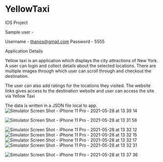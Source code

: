 
# YellowTaxi
IOS Project

Sample user - 

Username -  thanos@gmail.com Password -  5555

Application Details

Yellow taxi is an application which displays the city attractions of New York. A user can login and collect details about the selected locations. There are multiple images through which user can scroll through and checkout the destination.

The user can also add ratings for the locations they visited. The website links gives access to the destination website and user can access the site via Yellow Taxi

The data is written in a JSON file local to app.
![Simulator Screen Shot - iPhone 11 Pro - 2021-05-28 at 13 39 14](https://user-images.githubusercontent.com/78885735/120022230-2295d880-bfba-11eb-9100-7d15f85e5d5e.png)

![Simulator Screen Shot - iPhone 11 Pro - 2021-05-28 at 13 31 58](https://user-images.githubusercontent.com/78885735/120021583-41479f80-bfb9-11eb-85f6-112fef6b32db.png)

![Simulator Screen Shot - iPhone 11 Pro - 2021-05-28 at 13 32 12](https://user-images.githubusercontent.com/78885735/120021601-46a4ea00-bfb9-11eb-9d7a-55bc264f35c9.png)
![Simulator Screen Shot - iPhone 11 Pro - 2021-05-28 at 13 32 15](https://user-images.githubusercontent.com/78885735/120021604-47d61700-bfb9-11eb-8b21-ade482b45f59.png)
![Simulator Screen Shot - iPhone 11 Pro - 2021-05-28 at 13 32 17](https://user-images.githubusercontent.com/78885735/120021608-499fda80-bfb9-11eb-95fb-83ed2ca4ccca.png)
![Simulator Screen Shot - iPhone 11 Pro - 2021-05-28 at 13 32 31](https://user-images.githubusercontent.com/78885735/120021612-4ad10780-bfb9-11eb-8cca-f23c9a0418c2.png)

![Simulator Screen Shot - iPhone 11 Pro - 2021-05-28 at 13 37 36](https://user-images.githubusercontent.com/78885735/120022085-e4001e00-bfb9-11eb-906a-20b99a0ded3f.png)



